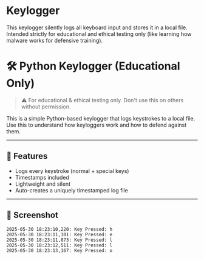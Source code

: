 # Keylogger
This keylogger silently logs all keyboard input and stores it in a local file. Intended strictly for educational and ethical testing only (like learning how malware works for defensive training).
# 🛠️ Python Keylogger (Educational Only)

> ⚠️ For educational & ethical testing only. Don't use this on others without permission.

This is a simple Python-based keylogger that logs keystrokes to a local file. Use this to understand how keyloggers work and how to defend against them.

---

## 🚀 Features

- Logs every keystroke (normal + special keys)
- Timestamps included
- Lightweight and silent
- Auto-creates a uniquely timestamped log file

---

## 📸 Screenshot

```plaintext
2025-05-30 18:23:10,220: Key Pressed: h
2025-05-30 18:23:11,101: Key Pressed: e
2025-05-30 18:23:11,873: Key Pressed: l
2025-05-30 18:23:12,511: Key Pressed: l
2025-05-30 18:23:13,167: Key Pressed: o
